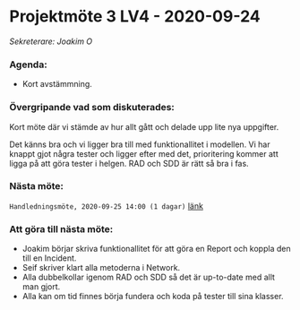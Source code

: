 # Projektmöte 3 LV4 - 2020-09-24
*Sekreterare: Joakim O*

### Agenda:
- Kort avstämmning.

### Övergripande vad som diskuterades:
Kort möte där vi stämde av hur allt gått och delade upp lite nya uppgifter.

Det känns bra och vi ligger bra till med funktionallitet i modellen. 
Vi har knappt gjot några tester och ligger efter med det, prioritering kommer att ligga på att göra tester i helgen.
RAD och SDD är rätt så bra i fas.

### Nästa möte:
```Handledningsmöte, 2020-09-25 14:00 (1 dagar)``` [länk](https://github.com/DKWA0000/OOPP-HT20/blob/master/Mazdak/Notes%20From%20Project%20Meetings/2020-09-30%20-%20Projektmöte%201%20LV5.md)

### Att göra till nästa möte:
- Joakim börjar skriva funktionallitet för att göra en Report och koppla den till en Incident.
- Seif skriver klart alla metoderna i Network.
- Alla dubbelkollar igenom RAD och SDD så det är up-to-date med allt man gjort.
- Alla kan om tid finnes börja fundera och koda på tester till sina klasser.
